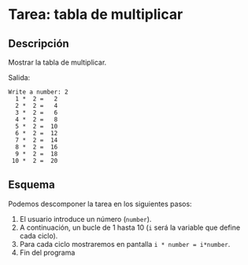 
# Tarea: tabla de multiplicar

## Descripción

Mostrar la tabla de multiplicar.

Salida:
```
Write a number: 2
  1 *  2 =   2
  2 *  2 =   4
  3 *  2 =   6
  4 *  2 =   8
  5 *  2 =  10
  6 *  2 =  12
  7 *  2 =  14
  8 *  2 =  16
  9 *  2 =  18
 10 *  2 =  20
```

## Esquema

Podemos descomponer la tarea en los siguientes pasos:
1. El usuario introduce un número (`number`).
2. A continuación, un bucle de 1 hasta 10 (`i` será la variable que define cada ciclo).
3. Para cada ciclo mostraremos en pantalla `i * number = i*number`.
4. Fin del programa


